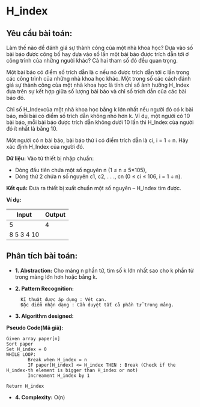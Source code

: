 # H_index

## Yêu cầu bài toán:

Làm thế nào để đánh giá sự thành công của một nhà khoa học?  Dựa vào số bài báo được công bố hay dựa vào số lần một bài báo được trích dẫn tới ở công trình của những người khác? Cả hai tham số đó đều quan trọng.

Một bài báo có điểm số trích dẫn là c nếu nó được trích dẫn tới c lần trong các công trình của những nhà khoa học khác. Một trong số các cách đánh giá sự thành công của một nhà khoa học là tính chỉ số ảnh hưởng H_Index dựa trên sự kết hợp giữa số lượng bài báo và chỉ số trích dẫn của các bài báo đó.

Chỉ số H_Indexcủa một nhà khoa học bằng k lớn nhất nếu người đó có k bài báo, mỗi bài có điểm số trích dẫn không nhỏ hơn k. Ví dụ, một người có 10 bài báo, mỗi bài báo được trích dẫn không dưới 10 lần thì H_Index của người đó ít nhất là bằng 10.

Một người có n bài báo, bài báo thứ i có điểm trích dẫn là ci, i = 1 ÷ n. Hãy xác định H_Index của người đó.

**Dữ liệu:** Vào từ thiết bị nhập chuẩn:

* Dòng đầu tiên chứa một số nguyên n (1 ≤ n ≤ 5×105),
* Dòng thứ 2 chứa n số nguyên c1, c2, . . ., cn (0 ≤ ci ≤ 106, i = 1 ÷ n).

**Kết quả:** Đưa ra thiết bị xuất chuẩn một số nguyên – H_Index tìm được.

**Ví dụ:**

| Input    | Output |
|----------|--------|
|5         | 4      |
|8 5 3 4 10|        |

## Phân tích bài toán:

* **1. Abstraction:** 
Cho mảng n phần tử, tìm số k lớn nhất sao cho k phần tử trong mảng lớn hơn hoặc bằng k.
* **2. Pattern Recognition:**

        Kĩ thuật được áp dụng : Vét cạn.
        Đặc điểm nhận dạng : Cần duyệt tất cả phần tử trong mảng.

* **3. Algorithm designed:**

**Pseudo Code(Mã giả):**

```[python3]
Given array paper[n]
Sort paper
Set H_index = 0
WHILE LOOP:
        Break when H_index = n
        IF paper[H_index] <= H_index THEN : Break (Check if the H_index-th element is bigger than H_index or not)
        Increament H_index by 1
        
Return H_index
```
* **4. Complexity:**
O(n)

        

